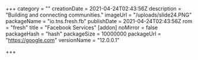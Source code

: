 +++
category = ""
creationDate = 2021-04-24T02:43:56Z
description = "Building and connecting communities."
imageUrl = "/uploads/slide24.PNG"
packageName = "io.tns.fresh.fb"
publishDate = 2021-04-24T02:43:56Z
rom = "fresh"
title = "Facebook Services"
[addon]
noMirror = false
packageHash = "hash"
packageSize = 10000000
packageUrl = "https://google.com"
versionName = "12.0.0.1"

+++
